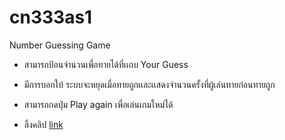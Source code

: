 # cn333as1
Number Guessing Game

- สามารถป้อนจำนวนเพื่อทายได้ที่เเถบ Your Guess 

- มีการบอกใบ้ ระบบจะหยุดเมื่อทายถูกเเละเเสดงจำนวนครั้งที่ผู้เล่นทายก่อนทายถูก 

- สามารถกดปุ่ม Play again เพื่อเล่นเกมใหม่ได้ 

- ลิ้งคลิป [link](https://youtu.be/escdH82Zpdg) 

